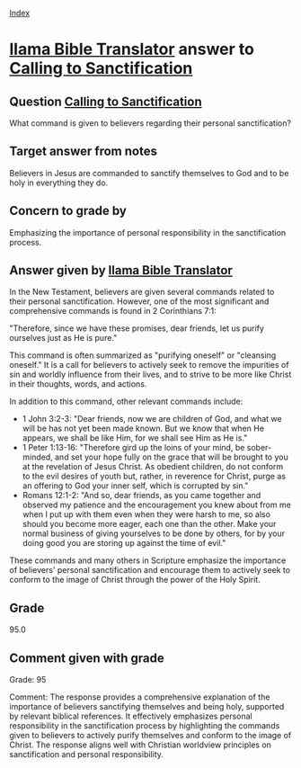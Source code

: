 
[Index](../../index.md)
# [llama Bible Translator](../../answering_models/llama_Bible_Translator.md) answer to [Calling to Sanctification](../../questions/Calling_to_Sanctification.md)

## Question [Calling to Sanctification](../../questions/Calling_to_Sanctification.md)
What command is given to believers regarding their personal sanctification?

## Target answer from notes
Believers in Jesus are commanded to sanctify themselves to God and to be holy in everything they do.

## Concern to grade by
Emphasizing the importance of personal responsibility in the sanctification process.

## Answer given by [llama Bible Translator](../../answering_models/llama_Bible_Translator.md)
In the New Testament, believers are given several commands related to their personal sanctification. However, one of the most significant and comprehensive commands is found in 2 Corinthians 7:1:

"Therefore, since we have these promises, dear friends, let us purify ourselves just as He is pure."

This command is often summarized as "purifying oneself" or "cleansing oneself." It is a call for believers to actively seek to remove the impurities of sin and worldly influence from their lives, and to strive to be more like Christ in their thoughts, words, and actions.

In addition to this command, other relevant commands include:

* 1 John 3:2-3: "Dear friends, now we are children of God, and what we will be has not yet been made known. But we know that when He appears, we shall be like Him, for we shall see Him as He is."
* 1 Peter 1:13-16: "Therefore gird up the loins of your mind, be sober-minded, and set your hope fully on the grace that will be brought to you at the revelation of Jesus Christ. As obedient children, do not conform to the evil desires of youth but, rather, in reverence for Christ, purge as an offering to God your inner self, which is corrupted by sin."
* Romans 12:1-2: "And so, dear friends, as you came together and observed my patience and the encouragement you knew about from me when I put up with them even when they were harsh to me, so also should you become more eager, each one than the other. Make your normal business of giving yourselves to be done by others, for by your doing good you are storing up against the time of evil."

These commands and many others in Scripture emphasize the importance of believers' personal sanctification and encourage them to actively seek to conform to the image of Christ through the power of the Holy Spirit.

## Grade
95.0

## Comment given with grade
Grade: 95

Comment: The response provides a comprehensive explanation of the importance of believers sanctifying themselves and being holy, supported by relevant biblical references. It effectively emphasizes personal responsibility in the sanctification process by highlighting the commands given to believers to actively purify themselves and conform to the image of Christ. The response aligns well with Christian worldview principles on sanctification and personal responsibility.
